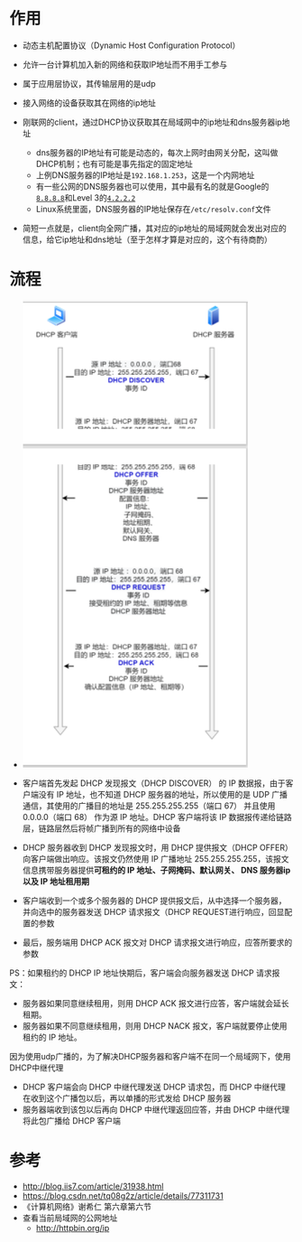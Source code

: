 # 作用

- 动态主机配置协议（Dynamic Host Configuration Protocol）
- 允许一台计算机加入新的网络和获取IP地址而不用手工参与
- 属于应用层协议，其传输层用的是udp
- 接入网络的设备获取其在网络的ip地址



- 刚联网的client，通过DHCP协议获取其在局域网中的ip地址和dns服务器ip地址
  - dns服务器的IP地址有可能是动态的，每次上网时由网关分配，这叫做DHCP机制；也有可能是事先指定的固定地址
  - 上例DNS服务器的IP地址是`192.168.1.253`，这是一个内网地址
  - 有一些公网的DNS服务器也可以使用，其中最有名的就是Google的[`8.8.8.8`](https://developers.google.com/speed/public-dns/)和Level 3的[`4.2.2.2`](https://www.tummy.com/articles/famous-dns-server/)
  - Linux系统里面，DNS服务器的IP地址保存在`/etc/resolv.conf`文件

- 简短一点就是，client向全网广播，其对应的ip地址的局域网就会发出对应的信息，给它ip地址和dns地址（至于怎样才算是对应的，这个有待商酌）







# 流程

- <img src="../image/DHCP工作流程.png" style="zoom:150%;" />

- 客户端⾸先发起 DHCP 发现报⽂（DHCP DISCOVER） 的 IP 数据报，由于客户端没有 IP 地址，也不知道 DHCP 服务器的地址，所以使⽤的是 UDP ⼴播通信，其使⽤的⼴播⽬的地址是 255.255.255.255（端⼝ 67） 并且使⽤ 0.0.0.0（端⼝ 68） 作为源 IP 地址。DHCP 客户端将该 IP 数据报传递给链路层，链路层然后将帧⼴播到所有的⽹络中设备
- DHCP 服务器收到 DHCP 发现报⽂时，⽤ DHCP 提供报⽂（DHCP OFFER） 向客户端做出响应。该报⽂仍然使⽤ IP ⼴播地址 255.255.255.255，该报⽂信息携带服务器提供**可租约的 IP 地址、⼦网掩码、默认网关、 DNS 服务器ip以及 IP 地址租用期**
- 客户端收到⼀个或多个服务器的 DHCP 提供报⽂后，从中选择⼀个服务器，并向选中的服务器发送 DHCP 请求报⽂（DHCP REQUEST进⾏响应，回显配置的参数
- 最后，服务端⽤ DHCP ACK 报⽂对 DHCP 请求报⽂进⾏响应，应答所要求的参数



PS：如果租约的 DHCP IP 地址快期后，客户端会向服务器发送 DHCP 请求报⽂： 

- 服务器如果同意继续租⽤，则⽤ DHCP ACK 报⽂进⾏应答，客户端就会延⻓租期。 
- 服务器如果不同意继续租⽤，则⽤ DHCP NACK 报⽂，客户端就要停⽌使⽤租约的 IP 地址。



因为使用udp广播的，为了解决DHCP服务器和客户端不在同一个局域网下，使用DHCP中继代理

- DHCP 客户端会向 DHCP 中继代理发送 DHCP 请求包，⽽ DHCP 中继代理在收到这个⼴播包以后，再以单播的形式发给 DHCP 服务器
- 服务器端收到该包以后再向 DHCP 中继代理返回应答，并由 DHCP 中继代理将此包⼴播给 DHCP 客户端







# 参考

- http://blog.iis7.com/article/31938.html
- https://blog.csdn.net/tq08g2z/article/details/77311731
- 《计算机网络》谢希仁 第六章第六节
- 查看当前局域网的公网地址
  - http://httpbin.org/ip